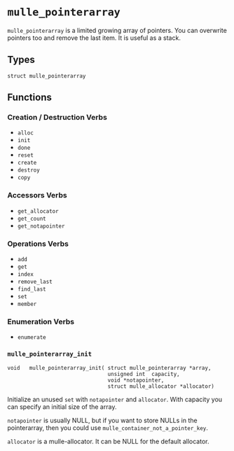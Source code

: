 # `mulle_pointerarray`

`mulle_pointerarray` is a limited growing array of pointers. You can overwrite pointers too and remove the last item. It is useful as a stack.

## Types

```
struct mulle_pointerarray
```

## Functions

### Creation / Destruction Verbs

* `alloc`
* `init`
* `done`
* `reset` 
* `create` 
* `destroy`
* `copy`

### Accessors Verbs

* `get_allocator`
* `get_count`
* `get_notapointer`

### Operations Verbs

* `add`
* `get`
* `index`
* `remove_last`
* `find_last`
* `set`
* `member`

### Enumeration Verbs

* `enumerate`
                       

### `mulle_pointerarray_init`

```
void   mulle_pointerarray_init( struct mulle_pointerarray *array,
                                unsigned int  capacity,
                                void *notapointer,
                                struct mulle_allocator *allocator)
```

Initialize an unused `set` with `notapointer` and `allocator`. With capacity you can specify an initial size of the array.

`notapointer` is usually NULL, but if you want to store NULLs in the pointerarray, then you could use `mulle_container_not_a_pointer_key`.

`allocator` is a mulle-allocator. It can be NULL for the default allocator. 
